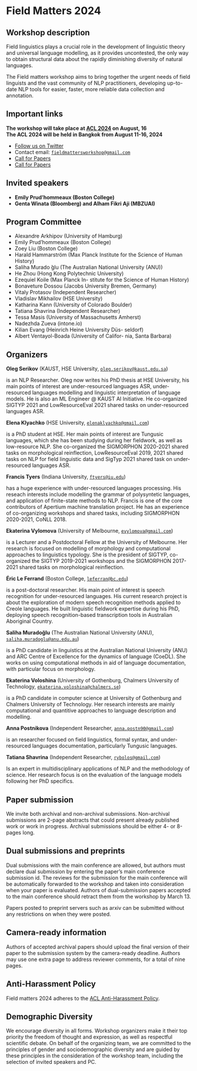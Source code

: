 <script>document.title = "Field Matters";</script>

<head>
<meta property="og:title" content="Field Matters">
<meta property="og:description" content="The Third Workshop on NLP Applications to Field Linguistics">
<meta property="og:image" content="https://github.com/field-matters/field-matters.github.io/blob/main/logo.jpg?raw=true">
</head>

# Field Matters 2024
## Workshop description

Field linguistics plays a crucial role in the development of linguistic theory and universal language modelling, as it provides uncontested, the only way to obtain structural data about the rapidly diminishing diversity of natural languages.

The Field matters workshop aims to bring together the urgent needs of field linguists and the vast community of NLP practitioners, developing up-to-date NLP tools for easier, faster, more reliable data collection and annotation.

## Important links

**The workshop will take place at [ACL 2024](https://2024.aclweb.org/) on August, 16**  
**The ACL 2024 will be held in Bangkok from August 11-16, 2024**

+ [Follow us on Twitter](https://twitter.com/field_matters)
+ Contact email: [`fieldmattersworkshop@gmail.com`](mailto:fieldmattersworkshop@gmail.com)
+ [Call for Papers](https://field-matters.github.io/cfp2024)
+ [Call for Papers](https://field-matters.github.io/program2024)

## <a name="speakers"/>Invited speakers
+ **Emily Prud’hommeaux (Boston College)**
+ **Genta Winata (Bloomberg) and Alham Fikri Aji (MBZUAI)**

## Program Committee
+ Alexandre Arkhipov (University of Hamburg)
+ Emily Prud’hommeaux (Boston College)
+ Zoey Liu (Boston College)
+ Harald Hammarström (Max Planck Institute
for the Science of Human History)
+ Saliha Murado ̆glu (The Australian National
University (ANU))
+ He Zhou (Hong Kong Polytechnic University)
+ Ezequiel Koile (Max Planck In-
stitute for the Science of Human History)
+ Bonaveture Dossou (Jacobs University Bremen,
Germany)
+ Vitaly Protasov (Independent Researcher)
+ Vladislav Mikhailov (HSE University)
+ Katharina Kann (University of Colorado Boulder)
+ Tatiana Shavrina (Independent Researcher)
+ Tessa Masis (University of Massachusetts
Amherst)
+ Nadezhda Zueva (intone.io)
+ Kilian Evang (Heinrich Heine University Düs-
seldorf)
+ Albert Ventayol-Boada (University of Califor-
nia, Santa Barbara)

## Organizers

**Oleg Serikov**
(KAUST, HSE University, 
[`oleg.serikov@kaust.edu.sa`](mailto:oleg.serikov@kaust.edu.sa))

is an NLP Researcher. 
Oleg now writes his PhD thesis at HSE University, his main points of interest are under-resourced languages ASR, under-resourced languages modelling and linguistic interpretation of language models. He is also an ML Engineer @ KAUST AI Initiative.
He co-organized SIGTYP 2021 and LowResourceEval 2021 shared tasks on under-resourced languages ASR.

**Elena Klyachko**
(HSE University,
[`elenaklyachko@gmail.com`](mailto:elenaklyachko@gmail.com))

is a PhD student at HSE. Her main points of interest are Tungusic languages, which she has been studying during her fieldwork, as well as low-resource NLP.
She co-organized the SIGMORPHON 2020-2021 shared tasks on morphological reinflection, 
LowResourceEval 2019, 2021 shared tasks on NLP for field linguistic data and
SigTyp 2021 shared task on under-resourced languages ASR.

**Francis Tyers**
(Indiana University,
[`ftyers@iu.edu`](mailto:ftyers@iu.edu))

has a huge experience with under-resourced languages processing. His reseach interests include modelling the grammar of polysyntetic languages, and application of finite-state methods to NLP. Francis is one of the core contributors of Apertium machine translation project. He has an experience of co-organizing workshops and shared tasks, including SIGMORPHON 2020-2021, CoNLL 2018.

**Ekaterina Vylomova**
(University of Melbourne,
[`evylomova@gmail.com`](mailto:evylomova@gmail.com)) 

is a Lecturer and a Postdoctoral Fellow at the University of Melbourne. Her research is focused on modelling of  morphology and computational approaches to linguistics typology. She is the president of SIGTYP, co-organized the SIGTYP 2019-2021 workshops and the SIGMORPHON 2017-2021 shared tasks on morphological reinflection. 

**Éric Le Ferrand**
(Boston College,
[`leferran@bc.edu`](mailto:leferran@bc.edu)) 

is a post-doctoral researcher. His main point of interest is speech recognition for under-resourced languages. His current research project is about the exploration of modern speech recognition methods applied to Creole languages. He built linguistic fieldwork expertise during his PhD, deploying speech recognition-based transcription tools in Australian Aboriginal Country.

**Saliha Muradoğlu**
(The Australian National University (ANU),
[`saliha.muradoglu@anu.edu.au`](mailto:saliha.muradoglu@anu.edu.au))

is a PhD candidate in linguistics at the Australian National University (ANU) and ARC Centre of Excellence for the dynamics of language (CoeDL). She works on using computational methods in aid of language documentation, with particular focus on morphology.

**Ekaterina Voloshina** 
(University of Gothenburg, Chalmers University of Technology, 
[`ekaterina.voloshina@chalmers.se`](mailto:ekaterina.voloshina@chalmers.se))

is a PhD candidate in computer science at University of Gothenburg and Chalmers University of Technology. Her research interests are mainly computational and quantitive approaches to language description and 
modelling.

**Anna Postnikova** 
(Independent Researcher,
[`anna.postn90@gmail.com`](mailto:anna.postn90@gmail.com))

is an researcher focused on field linguistics, formal syntax, and under-resourced languages documentation, particularly Tungusic languages.

**Tatiana Shavrina**
(Independent Researcher, 
[`rybolos@gmail.com`](mailto:rybolos@gmail.com))

Is an expert in multidisciplinary applications of NLP and the methodology of science. Her research focus is on the evaluation of the language models following her PhD specifics.

## Paper submission 
We invite both archival and non-archival submissions. 
Non-archival submissions are 2-page abstracts that could present already published work or work in progress. 
Archival submissions should be either 4- or 8-pages long.

## Dual submissions and preprints
Dual submissions with the main conference are allowed, but authors must declare dual submission by entering the paper’s main conference submission id. 
The reviews for the submission for the main conference will be automatically forwarded to the workshop and taken into consideration when your paper is evaluated. Authors of dual-submission papers accepted to the main conference should retract them from the workshop by March 13.

Papers posted to preprint servers such as arxiv can be submitted without any restrictions on when they were posted.

## Camera-ready information
Authors of accepted archival papers should upload the final version of their paper to the submission system by the camera-ready deadline. Authors may use one extra page to address reviewer comments, for a total of nine pages.

## Anti-Harassment Policy
Field matters 2024 adheres to the [ACL Anti-Harassment Policy](https://www.aclweb.org/adminwiki/index.php?title=Anti-Harassment_Policy).

## Demographic Diversity
We encourage diversity in all forms. 
Workshop organizers make it their top priority the freedom of thought and expression, as well as respectful scientific debate. 
On behalf of the organizing team, we are committed to the principles of gender and sociodemographic diversity and are guided by these principles in the consideration of the workshop team, including the selection of invited speakers and PC.
